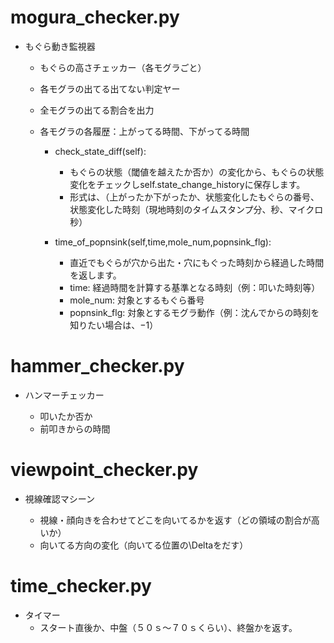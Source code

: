 
# mogura_checker.py

- もぐら動き監視器

  - もぐらの高さチェッカー（各モグラごと）
  - 各モグラの出てる出てない判定ヤー
  - 全モグラの出てる割合を出力
  - 各モグラの各履歴：上がってる時間、下がってる時間

    - check_state_diff(self):

      - もぐらの状態（閾値を越えたか否か）の変化から、もぐらの状態変化をチェックしself.state_change_historyに保存します。
      - 形式は、（上がったか下がったか、状態変化したもぐらの番号、状態変化した時刻（現地時刻のタイムスタンプ分、秒、マイクロ秒）

    - time_of_popnsink(self,time,mole_num,popnsink_flg):

      - 直近でもぐらが穴から出た・穴にもぐった時刻から経過した時間を返します。
      - time: 経過時間を計算する基準となる時刻（例：叩いた時刻等）
      - mole_num: 対象とするもぐら番号
      - popnsink_flg: 対象とするモグラ動作（例：沈んでからの時刻を知りたい場合は、−1）

# hammer_checker.py

- ハンマーチェッカー

  - 叩いたか否か
  - 前叩きからの時間

# viewpoint_checker.py

- 視線確認マシーン

  - 視線・顔向きを合わせてどこを向いてるかを返す（どの領域の割合が高いか）
  - 向いてる方向の変化（向いてる位置の\Deltaをだす）

# time_checker.py

- タイマー
  - スタート直後か、中盤（５０ｓ〜７０ｓくらい）、終盤かを返す。

